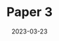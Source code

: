 ---
layout: default+toc
title: Paper 3
authors:
  - Jane Doe
date: 2023-03-23
tags:
  - R
  - visualization
summary: This paper discusses the efficacity of latest visualization methods using R studio.
---